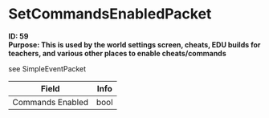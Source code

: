 # SetCommandsEnabledPacket

**ID: 59**  
**Purpose: This is used by the world settings screen, cheats, EDU builds for teachers, and various other places to enable cheats/commands**  

see SimpleEventPacket

<table><thead><tr><th>Field</th><th>Info</th></tr></thead><tbody>
<tr><td>Commands Enabled</td><td>bool</td></tr>
</tbody></table>